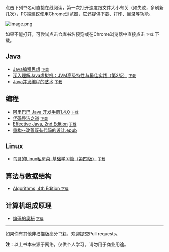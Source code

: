 点击下列书名可直接在线阅读，第一次打开速度跟文件大小有关（如失败，多刷新几次），PC端建议使用Chrome浏览器，它还提供下载、打印、目录等功能。

![image.png](https://upload-images.jianshu.io/upload_images/5863464-b350642436144387.png?imageMogr2/auto-orient/strip%7CimageView2/2/w/1240)

如果不能打开，可尝试点击仓库书名预览或在Chrome浏览器中直接点击 `下载` 下载。

## Java
* [Java编程思想](https://depp.wang/Java-Book/Java编程思想.pdf) [`下载`](https://raw.githubusercontent.com/deppwang/Java-Book/master/Java编程思想.pdf)
* [深入理解Java虚拟机：JVM高级特性与最佳实践（第2版）](https://depp.wang/Java-Book/深入理解Java虚拟机：JVM高级特性与最佳实践（第2版）.pdf) [`下载`](https://raw.githubusercontent.com/deppwang/Java-Book/master/深入理解Java虚拟机：JVM高级特性与最佳实践（第2版）.pdf)
* [Java并发编程的艺术](https://depp.wang/Java-Book/Java并发编程的艺术.pdf) [`下载`](https://raw.githubusercontent.com/deppwang/Java-Book/master/Java并发编程的艺术.pdf) 

## 编程
* [阿里巴巴 Java 开发手册1.4.0](https://depp.wang/Java-Book/阿里巴巴%20Java%20开发手册1.4.0.pdf)  [`下载`](https://raw.githubusercontent.com/deppwang/Java-Book/master/阿里巴巴%20Java%20开发手册1.4.0.pdf) 
* [代码整洁之道](https://depp.wang/Java-Book/代码整洁之道.pdf) [`下载`](https://raw.githubusercontent.com/deppwang/Java-Book/master/代码整洁之道.pdf)
* [Effective Java, 2nd Edition](https://depp.wang/Java-Book/Effective%20Java,%202nd%20Edition.pdf) [`下载`](https://raw.githubusercontent.com/deppwang/Java-Book/master/Effective%20Java,%202nd%20Edition.pdf) 
* [重构--改善既有代码的设计.epub](https://depp.wang/Java-Book/重构--改善既有代码的设计.epub)

## Linux
* [鸟哥的Linux私房菜-基础学习篇（第四版）](https://depp.wang/Java-Book/鸟哥的Linux私房菜-基础学习篇（第四版）.pdf) [`下载`](https://raw.githubusercontent.com/deppwang/Java-Book/master/鸟哥的Linux私房菜-基础学习篇（第四版）.pdf) 

## 算法与数据结构
* [Algorithms, 4th Edition ](https://depp.wang/Java-Book/Algorithms%2C%204th%20Edition.pdf) [`下载`](https://raw.githubusercontent.com/deppwang/Java-Book/master/Algorithms%2C%204th%20Edition.pdf) 
<!--![[Algorithms, 4th Edition ](https://depp.wang/Java-Book/Algorithms%2C%204th%20Edition.pdf)](https://upload-images.jianshu.io/upload_images/5863464-c9f91094458414c8.png?imageMogr2/auto-orient/strip%7CimageView2/2/w/1240)-->
## 计算机组成原理
* [编码的奥秘](https://depp.wang/Java-Book/编码的奥秘.pdf) [`下载`](https://raw.githubusercontent.com/deppwang/Java-Book/master/编码的奥秘.pdf) 
---
如果你有其他非扫描版高分书籍，欢迎提交Pull requests。

**注**：以上书本来源于网络，仅供个人学习，请勿用于商业用途。